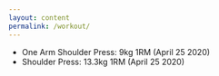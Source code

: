 ```yaml
---
layout: content
permalink: /workout/
---
```


- One Arm Shoulder Press: 9kg 1RM (April 25 2020)
- Shoulder Press: 13.3kg 1RM (April 25 2020)
